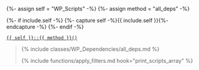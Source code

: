 {%- assign self = "WP_Scripts" -%}
{%- assign method = "all_deps" -%}

{%- if include.self -%}
  {%- capture self -%}{{ include.self }}{%- endcapture -%}
{%- endif -%}

<p><code><a href="https://developer.wordpress.org/reference/classes/{{ self | downcase }}/{{ method | downcase }}/">{{ self }}::{{ method }}()</a></code></p>


<blockquote>

{% include classes/WP_Dependencies/all_deps.md %}

{% include functions/apply_filters.md hook="print_scripts_array" %}

</blockquote>
